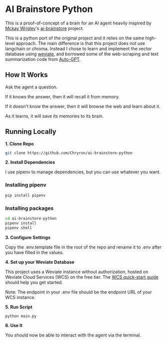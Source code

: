 # AI Brainstore Python

This is a proof-of-concept of a brain for an AI agent heavily inspired by [Mckay Wrigley](https://twitter.com/mckaywrigley/)'s [ai-brainstore](https://github.com/mckaywrigley/ai-brainstore) project.

This is a python port of the original project and it relies on the same high-level approach. The main difference is that this project does not use langchain or chroma. Instead I chose to learn and implement the vector database using [weviate](https://github.com/weaviate/weaviate-python-client), and borrowed some of the web-scraping and text summarization code from [Auto-GPT](https://github.com/Significant-Gravitas/Auto-GPT).


## How It Works

Ask the agent a question.

If it knows the answer, then it will recall it from memory.

If it doesn't know the answer, then it will browse the web and learn about it.

As it learns, it will save its memories to its brain.

## Running Locally

**1. Clone Repo**

```bash
git clone https://github.com/Chryron/ai-brainstore-python
```

**2. Install Dependencies**

I use pipenv to manage dependencies, but you can use whatever you want.

### Installing pipenv
```bash
pip install pipenv
```
### Installing packages
```bash
cd ai-brainstore-python
pipenv install
pipenv shell
```

**3. Configure Settings**

Copy the .env.template file in the root of the repo and rename it to .env after you have filled in the values.

**4. Set up your Weviate Database**

This project uses a Weviate instance without authorization, hosted on Weviate Cloud Services (WCS) on the free tier. The [WCS quick-start guide](https://weaviate.io/developers/wcs/quickstart) should help you get started.

Note: The endpoint in your .env file should be the endpoint URL of your WCS instance.

**5. Run Script**

```bash
python main.py
```

**6. Use It**

You should now be able to interact with the agent via the terminal.

